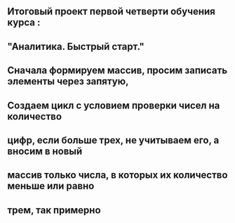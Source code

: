 ## Итоговый проект первой четверти обучения курса :
## "Аналитика. Быстрый старт."
## Сначала формируем массив, просим записать  элементы через запятую,
## Создаем цикл с условием проверки чисел на количество
## цифр, если больше трех, не учитываем его, а вносим в новый
## массив только числа, в которых их количество меньше или равно
## трем, так примерно